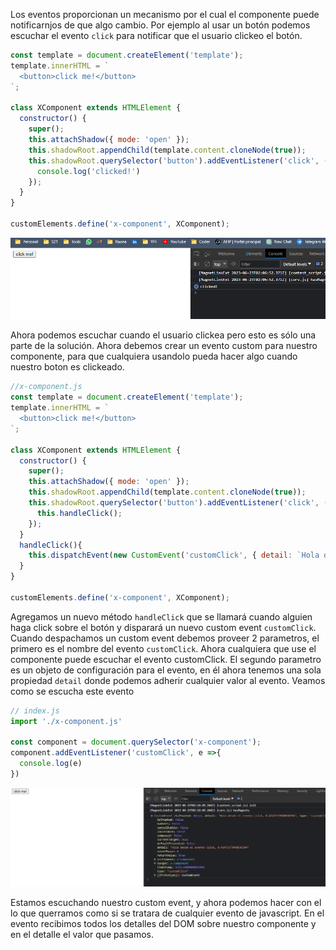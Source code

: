 
Los eventos proporcionan un mecanismo por el cual el componente puede notificarnjos de que algo cambio. Por ejemplo al usar un botón podemos escuchar el evento ```click``` para notificar que el usuario clickeo el botón. 

```js
const template = document.createElement('template');
template.innerHTML = `
  <button>click me!</button>
`;

class XComponent extends HTMLElement {
  constructor() {
    super();
    this.attachShadow({ mode: 'open' });
    this.shadowRoot.appendChild(template.content.cloneNode(true));
    this.shadowRoot.querySelector('button').addEventListener('click', () => {
      console.log('clicked!')
    });
  }
}

customElements.define('x-component', XComponent);
```
![Alt text](image-8.png)

Ahora podemos escuchar cuando el usuario clickea pero esto es sólo una parte de la solución. Ahora debemos crear un evento custom para nuestro componente, para que cualquiera usandolo pueda hacer algo cuando nuestro boton es clickeado.

```js
//x-component.js
const template = document.createElement('template');
template.innerHTML = `
  <button>click me!</button>
`;

class XComponent extends HTMLElement {
  constructor() {
    super();
    this.attachShadow({ mode: 'open' });
    this.shadowRoot.appendChild(template.content.cloneNode(true));
    this.shadowRoot.querySelector('button').addEventListener('click', () => {
      this.handleClick();
    });
  }
  handleClick(){
    this.dispatchEvent(new CustomEvent('customClick', { detail: `Hola desde el evento click, ${Math.random()}` }));
  }
}

customElements.define('x-component', XComponent);
```

Agregamos un nuevo método ```handleClick``` que se llamará cuando alguien haga click sobre el botón y disparará un nuevo custom event ```customClick```.
Cuando despachamos un custom event debemos proveer 2 parametros, el primero es el nombre del evento ```customClick```. Ahora cualquiera que use el componente puede escuchar el evento customClick.
El segundo parametro es un objeto de configuración para el evento, en él ahora tenemos una sola propiedad ```detail``` donde podemos adherir cualquier valor al evento.
Veamos como se escucha este evento
```js
// index.js
import './x-component.js'

const component = document.querySelector('x-component');
component.addEventListener('customClick', e =>{
  console.log(e)
})
```
![Alt text](image-9.png)

Estamos escuchando nuestro custom event, y ahora podemos hacer con el lo que querramos como si se tratara de cualquier evento de javascript.
En el evento recibimos todos los detalles del DOM sobre nuestro componente y en el detalle el valor que pasamos.